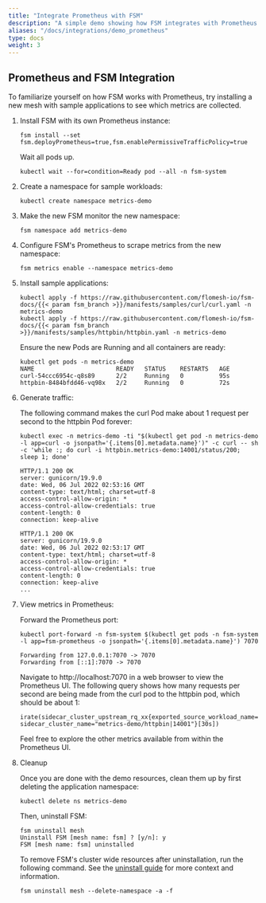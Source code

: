 ```yaml
---
title: "Integrate Prometheus with FSM"
description: "A simple demo showing how FSM integrates with Prometheus for metrics"
aliases: "/docs/integrations/demo_prometheus"
type: docs
weight: 3
---
```


## Prometheus and FSM Integration

To familiarize yourself on how FSM works with Prometheus, try installing a new mesh with sample applications to see which metrics are collected.

1. Install FSM with its own Prometheus instance:

   ```console
   fsm install --set fsm.deployPrometheus=true,fsm.enablePermissiveTrafficPolicy=true
   ```

   Wait all pods up.

   ```console
   kubectl wait --for=condition=Ready pod --all -n fsm-system
   ```

1. Create a namespace for sample workloads:

   ```console
   kubectl create namespace metrics-demo
   ```

1. Make the new FSM monitor the new namespace:

   ```console
   fsm namespace add metrics-demo
   ```

1. Configure FSM's Prometheus to scrape metrics from the new namespace:

   ```console
   fsm metrics enable --namespace metrics-demo
   ```

1. Install sample applications:

   ```console
   kubectl apply -f https://raw.githubusercontent.com/flomesh-io/fsm-docs/{{< param fsm_branch >}}/manifests/samples/curl/curl.yaml -n metrics-demo
   kubectl apply -f https://raw.githubusercontent.com/flomesh-io/fsm-docs/{{< param fsm_branch >}}/manifests/samples/httpbin/httpbin.yaml -n metrics-demo
   ```

   Ensure the new Pods are Running and all containers are ready:

   ```console
   kubectl get pods -n metrics-demo
   NAME                       READY   STATUS    RESTARTS   AGE
   curl-54ccc6954c-q8s89      2/2     Running   0          95s
   httpbin-8484bfdd46-vq98x   2/2     Running   0          72s
   ```

1. Generate traffic:

   The following command makes the curl Pod make about 1 request per second to the httpbin Pod forever:

   ```console
   kubectl exec -n metrics-demo -ti "$(kubectl get pod -n metrics-demo -l app=curl -o jsonpath='{.items[0].metadata.name}')" -c curl -- sh -c 'while :; do curl -i httpbin.metrics-demo:14001/status/200; sleep 1; done'

   HTTP/1.1 200 OK
   server: gunicorn/19.9.0
   date: Wed, 06 Jul 2022 02:53:16 GMT
   content-type: text/html; charset=utf-8
   access-control-allow-origin: *
   access-control-allow-credentials: true
   content-length: 0
   connection: keep-alive

   HTTP/1.1 200 OK
   server: gunicorn/19.9.0
   date: Wed, 06 Jul 2022 02:53:17 GMT
   content-type: text/html; charset=utf-8
   access-control-allow-origin: *
   access-control-allow-credentials: true
   content-length: 0
   connection: keep-alive
   ...
   ```

1. View metrics in Prometheus:

   Forward the Prometheus port:

   ```console
   kubectl port-forward -n fsm-system $(kubectl get pods -n fsm-system -l app=fsm-prometheus -o jsonpath='{.items[0].metadata.name}') 7070

   Forwarding from 127.0.0.1:7070 -> 7070
   Forwarding from [::1]:7070 -> 7070
   ```

   Navigate to http://localhost:7070 in a web browser to view the Prometheus UI. The following query shows how many requests per second are being made from the curl pod to the httpbin pod, which should be about 1:

   ```
   irate(sidecar_cluster_upstream_rq_xx{exported_source_workload_name="curl", sidecar_cluster_name="metrics-demo/httpbin|14001"}[30s])
   ```

   Feel free to explore the other metrics available from within the Prometheus UI.

1. Cleanup

   Once you are done with the demo resources, clean them up by first deleting the application namespace:

   ```console
   kubectl delete ns metrics-demo
   ```

   Then, uninstall FSM:

   ```
   fsm uninstall mesh
   Uninstall FSM [mesh name: fsm] ? [y/n]: y
   FSM [mesh name: fsm] uninstalled
   ```

   To remove FSM's cluster wide resources after uninstallation, run the following command. See the [uninstall guide](/guides/operating/uninstall/) for more context and information.

   ```console
   fsm uninstall mesh --delete-namespace -a -f
   ```